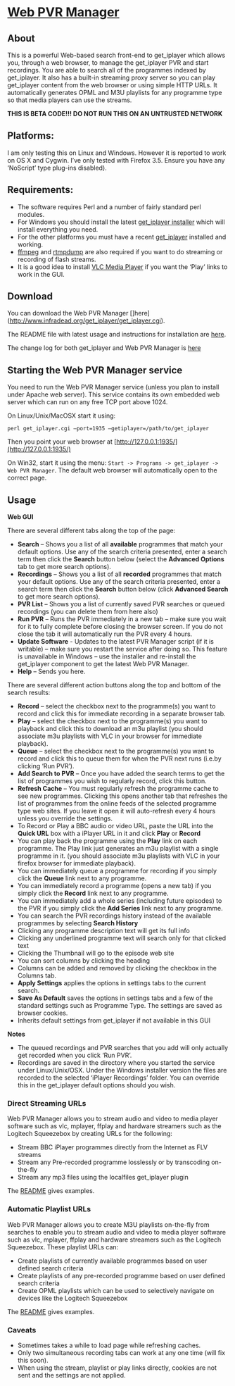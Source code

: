 # [Web PVR Manager](get_iplayer-pvr-manager.html "Permanent Link to Web PVR Manager")

## About

This is a powerful Web-based search front-end to get\_iplayer which
allows you, through a web browser, to manage the get\_iplayer PVR and
start recordings. You are able to search all of the programmes indexed
by get\_iplayer. It also has a built-in streaming proxy server so you
can play get\_iplayer content from the web browser or using simple HTTP
URLs. It automatically generates OPML and M3U playlists for any
programme type so that media players can use the streams.

**THIS IS BETA CODE!!! DO NOT RUN THIS ON AN UNTRUSTED NETWORK**

## Platforms:

I am only testing this on Linux and Windows. However it is reported to work on OS X and Cygwin. I’ve only tested with Firefox 3.5. Ensure you have any ‘NoScript’ type plug-ins disabled).

## Requirements:

- The software requires Perl and a number of fairly standard perl modules.
- For Windows you should install the latest [get\_iplayer installer](http://www.infradead.org/get_iplayer/windows/get_iplayer_setup_latest.exe) which will install everything you need.
- For the other platforms you must have a recent [get\_iplayer](http://www.infradead.org/get_iplayer/get_iplayer)
installed and working.
- [ffmpeg](http://linuxcentre.net/getiplayer/download/) and [rtmpdump](http://savannah.nongnu.org/projects/flvstreamer) are also required if you want to do streaming or recording of flash streams. 
- It is a good idea to install [VLC Media Player](http://www.videolan.org/vlc/) if you want the ‘Play’ links to work in the GUI.

## Download

You can download the Web PVR Manager []here](http://www.infradead.org/get_iplayer/get_iplayer.cgi).

The README file with latest usage and instructions for installation are [here](http://www.infradead.org/get_iplayer/README-get_iplayer.cgi.txt).

The change log for both get_iplayer and Web PVR Manager is [here](http://www.infradead.org/get_iplayer/CHANGELOG-get_iplayer)

## Starting the Web PVR Manager service

You need to run the Web PVR Manager service (unless you plan to install under Apache web server). This service contains its own embedded web server which can run on any free TCP port above 1024.

On Linux/Unix/MacOSX start it using:

	perl get_iplayer.cgi –port=1935 –getiplayer=/path/to/get_iplayer

Then you point your web browser at [http://127.0.0.1:1935/](http://127.0.0.1:1935/)

On Win32, start it using the menu: `Start -> Programs -> get_iplayer -> Web PVR Manager`.  The default web browser will automatically open to the correct page.

## Usage

**Web GUI** 

There are several different tabs along the top of the page:

- **Search** – Shows you a list of all **available** programmes that match your default options. Use any of the search criteria presented, enter a search term then click the **Search** button below (select the **Advanced Options** tab to get more search options).
- **Recordings** – Shows you a list of all **recorded** programmes that match your default options. Use any of the search criteria presented, enter a search term then click the **Search** button below (click **Advanced Search** to get more search options).
- **PVR List** – Shows you a list of currently saved PVR searches or queued recordings (you can delete them from here also)
- **Run PVR** – Runs the PVR immediately in a new tab – make sure you wait for it to fully complete before closing the browser screen. If you do not close the tab it will automatically run the PVR every 4 hours.
- **Update Software** - Updates to the latest PVR Manager script (if it is writable) – make sure you restart the service after doing so. This feature is unavailable in Windows – use the installer and re-install the get\_iplayer component to get the latest Web PVR Manager.
- **Help** – Sends you here.

There are several different action buttons along the top and bottom of the search results:

- **Record** – select the checkbox next to the programme(s) you want to record and click this for immediate recording in a separate browser tab.
- **Play** – select the checkbox next to the programme(s) you want to playback and click this to download an m3u playlist (you should associate m3u playlists with VLC in your browser for immediate playback).
- **Queue** – select the checkbox next to the programme(s) you want to record and click this to queue them for when the PVR next runs (i.e.by clicking ‘Run PVR’).
- **Add Search to PVR** – Once you have added the search terms to get the list of programmes you wish to regularly record, click this button.
- **Refresh Cache** – You must regularly refresh the programme cache to see new programmes. Clicking this opens another tab that refreshes the list of programmes from the online feeds of the selected programme type web sites. If you leave it open it will auto-refresh every 4 hours unless you override the settings.
- To Record or Play a BBC audio or video URL, paste the URL into the **Quick URL** box with a iPlayer URL in it and click **Play** or **Record**
- You can play back the programme using the **Play** link on each programme. The Play link just generates an m3u playlist with a single programme in it. (you should associate m3u playlists with VLC in your firefox browser for immediate playback).
- You can immediately queue a programme for recording if you simply click the **Queue** link next to any programme.
- You can immediately record a programme (opens a new tab) if you simply click the **Record** link next to any programme.
- You can immediately add a whole series (including future episodes) to the PVR if you simply click the **Add Series** link next to any programme.
- You can search the PVR recordings history instead of the available programmes by selecting **Search History**
- Clicking any programme description text will get its full info
- Clicking any underlined programme text will search only for that clicked text
- Clicking the Thumbnail will go to the episode web site
- You can sort columns by clicking the heading
- Columns can be added and removed by clicking the checkbox in the Columns tab.
- **Apply Settings** applies the options in settings tabs to the current search.
- **Save As Default** saves the options in settings tabs and a few of the standard settings such as Programme Type. The settings are saved as browser cookies.
- Inherits default settings from get\_iplayer if not available in this GUI

**Notes**

- The queued recordings and PVR searches that you add will only actually get recorded when you click ‘Run PVR’.
- Recordings are saved in the directory where you started the service under Linux/Unix/OSX. Under the Windows installer version the files are recorded to the selected ‘iPlayer Recordings’ folder. You can override this in the get\_iplayer default options should you wish.

### Direct Streaming URLs

Web PVR Manager allows you to stream audio and video to media player
software such as vlc, mplayer, ffplay and hardware streamers such as the
Logitech Squeezebox by creating URLs for the following:

- Stream BBC iPlayer programmes directly from the Internet as FLV streams
- Stream any Pre-recorded programme losslessly or by transcoding on-the-fly
- Stream any mp3 files using the localfiles get\_iplayer plugin

The [README](http://www.infradead.org/get_iplayer/README-get_iplayer.cgi.txt) gives examples.

### Automatic Playlist URLs

Web PVR Manager allows you to create M3U playlists on-the-fly from searches to enable you to stream audio and video to media player software such as vlc, mplayer, ffplay and hardware streamers such as the Logitech Squeezebox. These playlist URLs can:

- Create playlists of currently available programmes based on user defined search criteria
- Create playlists of any pre-recorded programme based on user defined search criteria
- Create OPML playlists which can be used to selectively navigate on devices like the Logitech Squeezebox

The [README](http://www.infradead.org/get_iplayer/README-get_iplayer.cgi.txt) gives examples.

### Caveats

- Sometimes takes a while to load page while refreshing caches.
- Only two simultaneous recording tabs can work at any one time (will fix this soon).
- When using the stream, playlist or play links directly, cookies are not sent and the settings are not applied.

